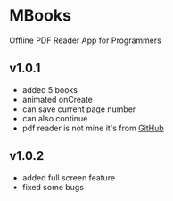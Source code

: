 # MBooks
Offline PDF Reader App for Programmers

## v1.0.1
- added 5 books
- animated onCreate
- can save current page number
- can also continue
- pdf reader is not mine it's from [GitHub](https://github.com/barteksc/AndroidPdfViewer)

## v1.0.2
- added full screen feature
- fixed some bugs
